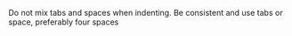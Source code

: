 Do not mix tabs and spaces when indenting. Be consistent and use tabs or space, preferably four spaces
